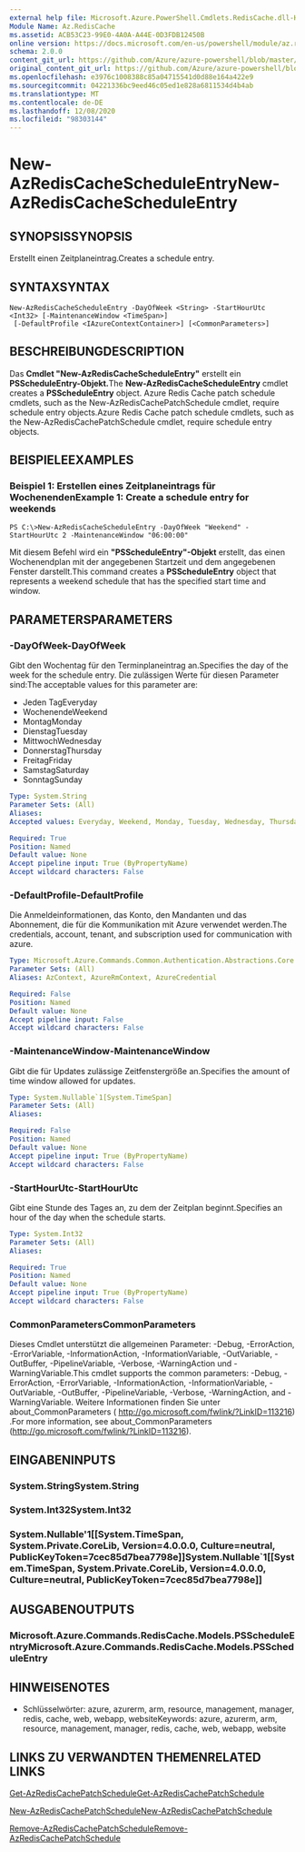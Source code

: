 ```yaml
---
external help file: Microsoft.Azure.PowerShell.Cmdlets.RedisCache.dll-Help.xml
Module Name: Az.RedisCache
ms.assetid: ACB53C23-99E0-4A0A-A44E-0D3FDB12450B
online version: https://docs.microsoft.com/en-us/powershell/module/az.rediscache/new-azrediscachescheduleentry
schema: 2.0.0
content_git_url: https://github.com/Azure/azure-powershell/blob/master/src/RedisCache/RedisCache/help/New-AzRedisCacheScheduleEntry.md
original_content_git_url: https://github.com/Azure/azure-powershell/blob/master/src/RedisCache/RedisCache/help/New-AzRedisCacheScheduleEntry.md
ms.openlocfilehash: e3976c1008388c85a04715541d0d88e164a422e9
ms.sourcegitcommit: 04221336bc9eed46c05ed1e828a6811534d4b4ab
ms.translationtype: MT
ms.contentlocale: de-DE
ms.lasthandoff: 12/08/2020
ms.locfileid: "98303144"
---
```

# <span data-ttu-id="820b5-101">New-AzRedisCacheScheduleEntry</span><span class="sxs-lookup"><span data-stu-id="820b5-101">New-AzRedisCacheScheduleEntry</span></span>

## <span data-ttu-id="820b5-102">SYNOPSIS</span><span class="sxs-lookup"><span data-stu-id="820b5-102">SYNOPSIS</span></span>
<span data-ttu-id="820b5-103">Erstellt einen Zeitplaneintrag.</span><span class="sxs-lookup"><span data-stu-id="820b5-103">Creates a schedule entry.</span></span>

## <span data-ttu-id="820b5-104">SYNTAX</span><span class="sxs-lookup"><span data-stu-id="820b5-104">SYNTAX</span></span>

```
New-AzRedisCacheScheduleEntry -DayOfWeek <String> -StartHourUtc <Int32> [-MaintenanceWindow <TimeSpan>]
 [-DefaultProfile <IAzureContextContainer>] [<CommonParameters>]
```

## <span data-ttu-id="820b5-105">BESCHREIBUNG</span><span class="sxs-lookup"><span data-stu-id="820b5-105">DESCRIPTION</span></span>
<span data-ttu-id="820b5-106">Das **Cmdlet "New-AzRedisCacheScheduleEntry"** erstellt ein **PSScheduleEntry-Objekt.**</span><span class="sxs-lookup"><span data-stu-id="820b5-106">The **New-AzRedisCacheScheduleEntry** cmdlet creates a **PSScheduleEntry** object.</span></span>
<span data-ttu-id="820b5-107">Azure Redis Cache patch schedule cmdlets, such as the New-AzRedisCachePatchSchedule cmdlet, require schedule entry objects.</span><span class="sxs-lookup"><span data-stu-id="820b5-107">Azure Redis Cache patch schedule cmdlets, such as the New-AzRedisCachePatchSchedule cmdlet, require schedule entry objects.</span></span>

## <span data-ttu-id="820b5-108">BEISPIELE</span><span class="sxs-lookup"><span data-stu-id="820b5-108">EXAMPLES</span></span>

### <span data-ttu-id="820b5-109">Beispiel 1: Erstellen eines Zeitplaneintrags für Wochenenden</span><span class="sxs-lookup"><span data-stu-id="820b5-109">Example 1: Create a schedule entry for weekends</span></span>
```
PS C:\>New-AzRedisCacheScheduleEntry -DayOfWeek "Weekend" -StartHourUtc 2 -MaintenanceWindow "06:00:00"
```

<span data-ttu-id="820b5-110">Mit diesem Befehl wird ein **"PSScheduleEntry"-Objekt** erstellt, das einen Wochenendplan mit der angegebenen Startzeit und dem angegebenen Fenster darstellt.</span><span class="sxs-lookup"><span data-stu-id="820b5-110">This command creates a **PSScheduleEntry** object that represents a weekend schedule that has the specified start time and window.</span></span>

## <span data-ttu-id="820b5-111">PARAMETERS</span><span class="sxs-lookup"><span data-stu-id="820b5-111">PARAMETERS</span></span>

### <span data-ttu-id="820b5-112">-DayOfWeek</span><span class="sxs-lookup"><span data-stu-id="820b5-112">-DayOfWeek</span></span>
<span data-ttu-id="820b5-113">Gibt den Wochentag für den Terminplaneintrag an.</span><span class="sxs-lookup"><span data-stu-id="820b5-113">Specifies the day of the week for the schedule entry.</span></span>
<span data-ttu-id="820b5-114">Die zulässigen Werte für diesen Parameter sind:</span><span class="sxs-lookup"><span data-stu-id="820b5-114">The acceptable values for this parameter are:</span></span>
- <span data-ttu-id="820b5-115">Jeden Tag</span><span class="sxs-lookup"><span data-stu-id="820b5-115">Everyday</span></span> 
- <span data-ttu-id="820b5-116">Wochenende</span><span class="sxs-lookup"><span data-stu-id="820b5-116">Weekend</span></span> 
- <span data-ttu-id="820b5-117">Montag</span><span class="sxs-lookup"><span data-stu-id="820b5-117">Monday</span></span> 
- <span data-ttu-id="820b5-118">Dienstag</span><span class="sxs-lookup"><span data-stu-id="820b5-118">Tuesday</span></span> 
- <span data-ttu-id="820b5-119">Mittwoch</span><span class="sxs-lookup"><span data-stu-id="820b5-119">Wednesday</span></span> 
- <span data-ttu-id="820b5-120">Donnerstag</span><span class="sxs-lookup"><span data-stu-id="820b5-120">Thursday</span></span> 
- <span data-ttu-id="820b5-121">Freitag</span><span class="sxs-lookup"><span data-stu-id="820b5-121">Friday</span></span> 
- <span data-ttu-id="820b5-122">Samstag</span><span class="sxs-lookup"><span data-stu-id="820b5-122">Saturday</span></span> 
- <span data-ttu-id="820b5-123">Sonntag</span><span class="sxs-lookup"><span data-stu-id="820b5-123">Sunday</span></span>

```yaml
Type: System.String
Parameter Sets: (All)
Aliases:
Accepted values: Everyday, Weekend, Monday, Tuesday, Wednesday, Thursday, Friday, Saturday, Sunday

Required: True
Position: Named
Default value: None
Accept pipeline input: True (ByPropertyName)
Accept wildcard characters: False
```

### <span data-ttu-id="820b5-124">-DefaultProfile</span><span class="sxs-lookup"><span data-stu-id="820b5-124">-DefaultProfile</span></span>
<span data-ttu-id="820b5-125">Die Anmeldeinformationen, das Konto, den Mandanten und das Abonnement, die für die Kommunikation mit Azure verwendet werden.</span><span class="sxs-lookup"><span data-stu-id="820b5-125">The credentials, account, tenant, and subscription used for communication with azure.</span></span>

```yaml
Type: Microsoft.Azure.Commands.Common.Authentication.Abstractions.Core.IAzureContextContainer
Parameter Sets: (All)
Aliases: AzContext, AzureRmContext, AzureCredential

Required: False
Position: Named
Default value: None
Accept pipeline input: False
Accept wildcard characters: False
```

### <span data-ttu-id="820b5-126">-MaintenanceWindow</span><span class="sxs-lookup"><span data-stu-id="820b5-126">-MaintenanceWindow</span></span>
<span data-ttu-id="820b5-127">Gibt die für Updates zulässige Zeitfenstergröße an.</span><span class="sxs-lookup"><span data-stu-id="820b5-127">Specifies the amount of time window allowed for updates.</span></span>

```yaml
Type: System.Nullable`1[System.TimeSpan]
Parameter Sets: (All)
Aliases:

Required: False
Position: Named
Default value: None
Accept pipeline input: True (ByPropertyName)
Accept wildcard characters: False
```

### <span data-ttu-id="820b5-128">-StartHourUtc</span><span class="sxs-lookup"><span data-stu-id="820b5-128">-StartHourUtc</span></span>
<span data-ttu-id="820b5-129">Gibt eine Stunde des Tages an, zu dem der Zeitplan beginnt.</span><span class="sxs-lookup"><span data-stu-id="820b5-129">Specifies an hour of the day when the schedule starts.</span></span>

```yaml
Type: System.Int32
Parameter Sets: (All)
Aliases:

Required: True
Position: Named
Default value: None
Accept pipeline input: True (ByPropertyName)
Accept wildcard characters: False
```

### <span data-ttu-id="820b5-130">CommonParameters</span><span class="sxs-lookup"><span data-stu-id="820b5-130">CommonParameters</span></span>
<span data-ttu-id="820b5-131">Dieses Cmdlet unterstützt die allgemeinen Parameter: -Debug, -ErrorAction, -ErrorVariable, -InformationAction, -InformationVariable, -OutVariable, -OutBuffer, -PipelineVariable, -Verbose, -WarningAction und -WarningVariable.</span><span class="sxs-lookup"><span data-stu-id="820b5-131">This cmdlet supports the common parameters: -Debug, -ErrorAction, -ErrorVariable, -InformationAction, -InformationVariable, -OutVariable, -OutBuffer, -PipelineVariable, -Verbose, -WarningAction, and -WarningVariable.</span></span> <span data-ttu-id="820b5-132">Weitere Informationen finden Sie unter about_CommonParameters ( http://go.microsoft.com/fwlink/?LinkID=113216) .</span><span class="sxs-lookup"><span data-stu-id="820b5-132">For more information, see about_CommonParameters (http://go.microsoft.com/fwlink/?LinkID=113216).</span></span>

## <span data-ttu-id="820b5-133">EINGABEN</span><span class="sxs-lookup"><span data-stu-id="820b5-133">INPUTS</span></span>

### <span data-ttu-id="820b5-134">System.String</span><span class="sxs-lookup"><span data-stu-id="820b5-134">System.String</span></span>

### <span data-ttu-id="820b5-135">System.Int32</span><span class="sxs-lookup"><span data-stu-id="820b5-135">System.Int32</span></span>

### <span data-ttu-id="820b5-136">System.Nullable'1[[System.TimeSpan, System.Private.CoreLib, Version=4.0.0.0, Culture=neutral, PublicKeyToken=7cec85d7bea7798e]]</span><span class="sxs-lookup"><span data-stu-id="820b5-136">System.Nullable\`1[[System.TimeSpan, System.Private.CoreLib, Version=4.0.0.0, Culture=neutral, PublicKeyToken=7cec85d7bea7798e]]</span></span>

## <span data-ttu-id="820b5-137">AUSGABEN</span><span class="sxs-lookup"><span data-stu-id="820b5-137">OUTPUTS</span></span>

### <span data-ttu-id="820b5-138">Microsoft.Azure.Commands.RedisCache.Models.PSScheduleEntry</span><span class="sxs-lookup"><span data-stu-id="820b5-138">Microsoft.Azure.Commands.RedisCache.Models.PSScheduleEntry</span></span>

## <span data-ttu-id="820b5-139">HINWEISE</span><span class="sxs-lookup"><span data-stu-id="820b5-139">NOTES</span></span>
* <span data-ttu-id="820b5-140">Schlüsselwörter: azure, azurerm, arm, resource, management, manager, redis, cache, web, webapp, website</span><span class="sxs-lookup"><span data-stu-id="820b5-140">Keywords: azure, azurerm, arm, resource, management, manager, redis, cache, web, webapp, website</span></span>

## <span data-ttu-id="820b5-141">LINKS ZU VERWANDTEN THEMEN</span><span class="sxs-lookup"><span data-stu-id="820b5-141">RELATED LINKS</span></span>

[<span data-ttu-id="820b5-142">Get-AzRedisCachePatchSchedule</span><span class="sxs-lookup"><span data-stu-id="820b5-142">Get-AzRedisCachePatchSchedule</span></span>](./Get-AzRedisCachePatchSchedule.md)

[<span data-ttu-id="820b5-143">New-AzRedisCachePatchSchedule</span><span class="sxs-lookup"><span data-stu-id="820b5-143">New-AzRedisCachePatchSchedule</span></span>](./New-AzRedisCachePatchSchedule.md)

[<span data-ttu-id="820b5-144">Remove-AzRedisCachePatchSchedule</span><span class="sxs-lookup"><span data-stu-id="820b5-144">Remove-AzRedisCachePatchSchedule</span></span>](./Remove-AzRedisCachePatchSchedule.md)


